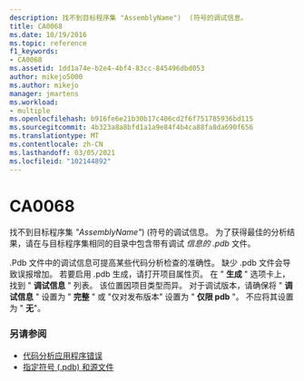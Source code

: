 ```yaml
---
description: 找不到目标程序集 "AssemblyName")  (符号的调试信息。
title: CA0068
ms.date: 10/19/2016
ms.topic: reference
f1_keywords:
- CA0068
ms.assetid: 1dd1a74e-b2e4-4bf4-83cc-845496dbd053
author: mikejo5000
ms.author: mikejo
manager: jmartens
ms.workload:
- multiple
ms.openlocfilehash: b916fe6e21b30b17c406cd2f6f751785936bd115
ms.sourcegitcommit: 4b323a8a8bfd1a1a9e84f4b4ca88fa8da690f656
ms.translationtype: MT
ms.contentlocale: zh-CN
ms.lasthandoff: 03/05/2021
ms.locfileid: "102144892"
---
```

# <a name="ca0068"></a>CA0068

找不到目标程序集 *"AssemblyName"*)  (符号的调试信息。 为了获得最佳的分析结果，请在与目标程序集相同的目录中包含带有调试 *信息的 .pdb* 文件。

.Pdb 文件中的调试信息可提高某些代码分析检查的准确性。 缺少 .pdb 文件会导致误报增加。 若要启用 .pdb 生成，请打开项目属性页。 在 " **生成** " 选项卡上，找到 " **调试信息** " 列表。 该位置因项目类型而异。 对于调试版本，请确保将 " **调试信息** " 设置为 " **完整** " 或 "仅对发布版本" 设置为 "  **仅限 pdb** "。 不应将其设置为 " **无**"。

### <a name="see-also"></a>另请参阅

- [代码分析应用程序错误](../code-quality/code-analysis-application-errors.md)
- [指定符号 (.pdb) 和源文件](../debugger/specify-symbol-dot-pdb-and-source-files-in-the-visual-studio-debugger.md)
